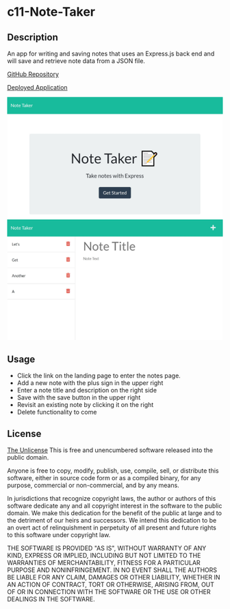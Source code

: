 # c11-Note-Taker

## Description

An app for writing and saving notes that uses an Express.js back end and will save and retrieve note data from a JSON file.

[GitHub Repository](https://github.com/claire-sky/c11-Note-Taker)

[Deployed Application](https://murmuring-ravine-50338.herokuapp.com/notes)

![Landing Page](./assets/note_taker1.JPG)
![Notes Page](./assets/note_taker2.JPG)

## Usage 

* Click the link on the landing page to enter the notes page.
* Add a new note with the plus sign in the upper right
* Enter a note title and description on the right side
* Save with the save button in the upper right
* Revisit an existing note by clicking it on the right
* Delete functionality to come

## License
[The Unlicense](https://spdx.org/licenses/Unlicense.html)
This is free and unencumbered software released into the public domain.

Anyone is free to copy, modify, publish, use, compile, sell, or distribute this software, either in source code form or as a compiled binary, for any purpose, commercial or non-commercial, and by any means.

In jurisdictions that recognize copyright laws, the author or authors of this software dedicate any and all copyright interest in the software to the public domain. We make this dedication for the benefit of the public at large and to the detriment of our heirs and successors. We intend this dedication to be an overt act of relinquishment in perpetuity of all present and future rights to this software under copyright law.

THE SOFTWARE IS PROVIDED "AS IS", WITHOUT WARRANTY OF ANY KIND, EXPRESS OR IMPLIED, INCLUDING BUT NOT LIMITED TO THE WARRANTIES OF MERCHANTABILITY, FITNESS FOR A PARTICULAR PURPOSE AND NONINFRINGEMENT. IN NO EVENT SHALL THE AUTHORS BE LIABLE FOR ANY CLAIM, DAMAGES OR OTHER LIABILITY, WHETHER IN AN ACTION OF CONTRACT, TORT OR OTHERWISE, ARISING FROM, OUT OF OR IN CONNECTION WITH THE SOFTWARE OR THE USE OR OTHER DEALINGS IN THE SOFTWARE.